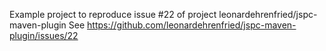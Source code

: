 Example project to reproduce issue #22 of project leonardehrenfried/jspc-maven-plugin
See https://github.com/leonardehrenfried/jspc-maven-plugin/issues/22
